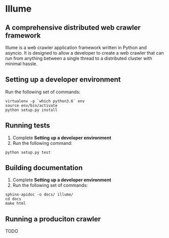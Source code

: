 Illume
======

A comprehensive distributed web crawler framework
-------------------------------------------------

Illume is a web crawler application framework written in Python and asyncio. It
is designed to allow a developer to create a web crawler that can run from
anything between a single thread to a distributed cluster with minimal hassle.

Setting up a developer environment
----------------------------------

Run the following set of commands:

```
virtualenv -p `which python3.6` env
source env/bin/activate
python setup.py install
```

Running tests
-------------

1. Complete **Setting up a developer environment**
2. Run the following command:

```
python setup.py test
```

Building documentation
----------------------

1. Complete **Setting up a developer environment**
2. Run the following set of commands:

```
sphinx-apidoc -o docs/ illume/
cd docs
make html
```

Running a produciton crawler
----------------------------

TODO
